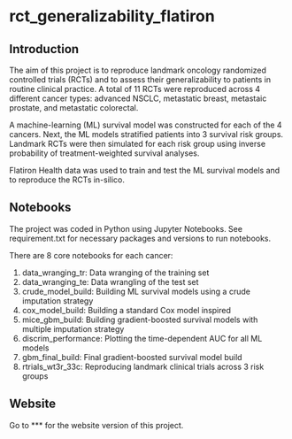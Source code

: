# rct_generalizability_flatiron

## Introduction
The aim of this project is to reproduce landmark oncology randomized controlled trials (RCTs) and to assess their generalizability to patients in routine clinical practice. A total of 11 RCTs were reproduced across 4 different cancer types: advanced NSCLC, metastatic breast, metastaic prostate, and metastatic colorectal. 

A machine-learning (ML) survival model was constructed for each of the 4 cancers. Next, the ML models stratified patients into 3 survival risk groups. Landmark RCTs were then simulated for each risk group using inverse probability of treatment-weighted survival analyses.

Flatiron Health data was used to train and test the ML survival models and to reproduce the RCTs in-silico. 

## Notebooks
The project was coded in Python using Jupyter Notebooks. See requirement.txt for necessary packages and versions to run notebooks. 

There are 8 core notebooks for each cancer: 
1. data_wranging_tr: Data wranging of the training set
2. data_wranging_te: Data wrangling of the test set 
3. crude_model_build: Building ML survival models using a crude imputation strategy
4. cox_model_build: Building a standard Cox model inspired 
5. mice_gbm_build: Building gradient-boosted survival models with multiple imputation strategy 
6. discrim_performance: Plotting the time-dependent AUC for all ML models 
7. gbm_final_build: Final gradient-boosted survival model build 
8. rtrials_wt3r_33c: Reproducing landmark clinical trials across 3 risk groups  

## Website
Go to *** for the website version of this project. 